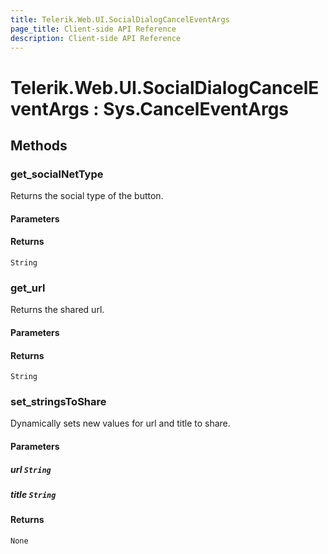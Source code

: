 ```yaml
---
title: Telerik.Web.UI.SocialDialogCancelEventArgs
page_title: Client-side API Reference
description: Client-side API Reference
---
```


# Telerik.Web.UI.SocialDialogCancelEventArgs : Sys.CancelEventArgs 

## Methods

###  get_socialNetType

Returns the social type of the button.

#### Parameters

#### Returns

`String` 

###  get_url

Returns the shared url.

#### Parameters

#### Returns

`String` 

###  set_stringsToShare

Dynamically sets new values for url and title to share.

#### Parameters

##### url `String`

##### title `String`

#### Returns

`None` 


